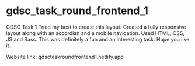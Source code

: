 # gdsc_task_round_frontend_1
GDSC Task 1
Tried my best to create this layout. Created a fully responsive layout along with an accordian and a mobile navigation. Used HTML, CSS, JS and Sass.
This was definitely a fun and an interesting task. Hope you like it.

Website link: gdsctaskroundfrontend1.netlify.app
